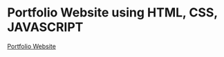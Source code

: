 # Portfolio Website using HTML, CSS, JAVASCRIPT

[Portfolio Website](https://reshma-rrt.github.io/Portfolio_website/)
